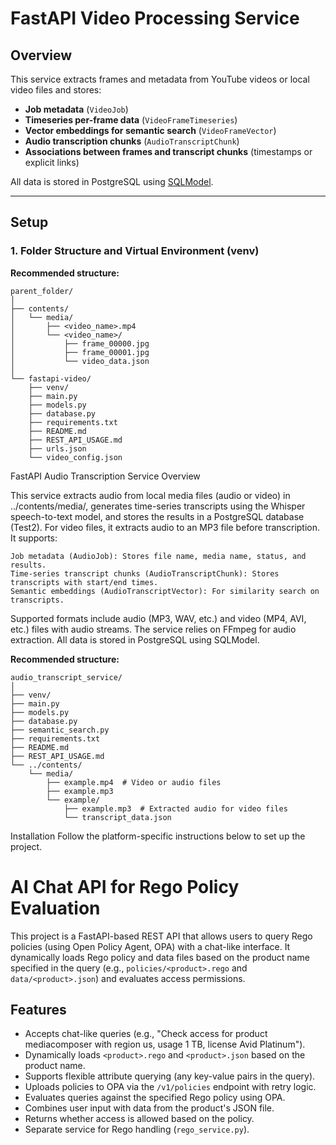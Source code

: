 # FastAPI Video Processing Service

## Overview

This service extracts frames and metadata from YouTube videos or local video files and stores:
- **Job metadata** (`VideoJob`)
- **Timeseries per-frame data** (`VideoFrameTimeseries`)
- **Vector embeddings for semantic search** (`VideoFrameVector`)
- **Audio transcription chunks** (`AudioTranscriptChunk`)
- **Associations between frames and transcript chunks** (timestamps or explicit links)

All data is stored in PostgreSQL using [SQLModel](https://sqlmodel.tiangolo.com/).

---

## Setup

### 1. Folder Structure and Virtual Environment (venv)

**Recommended structure:**
```
parent_folder/
│
├── contents/
│   └── media/
│       ├── <video_name>.mp4
│       └── <video_name>/
│           ├── frame_00000.jpg
│           ├── frame_00001.jpg
│           └── video_data.json
│
└── fastapi-video/
    ├── venv/
    ├── main.py
    ├── models.py
    ├── database.py
    ├── requirements.txt
    ├── README.md
    ├── REST_API_USAGE.md
    ├── urls.json
    └── video_config.json
```

FastAPI Audio Transcription Service
Overview

This service extracts audio from local media files (audio or video) in ../contents/media/, generates time-series transcripts using the Whisper speech-to-text model, and stores the results in a PostgreSQL database (Test2). For video files, it extracts audio to an MP3 file before transcription. It supports:

    Job metadata (AudioJob): Stores file name, media name, status, and results.
    Time-series transcript chunks (AudioTranscriptChunk): Stores transcripts with start/end times.
    Semantic embeddings (AudioTranscriptVector): For similarity search on transcripts.

Supported formats include audio (MP3, WAV, etc.) and video (MP4, AVI, etc.) files with audio streams. The service relies on FFmpeg for audio extraction. All data is stored in PostgreSQL using SQLModel.

**Recommended structure:**
```
audio_transcript_service/
│
├── venv/
├── main.py
├── models.py
├── database.py
├── semantic_search.py
├── requirements.txt
├── README.md
├── REST_API_USAGE.md
└── ../contents/
    └── media/
        ├── example.mp4  # Video or audio files
        ├── example.mp3
        └── example/
            ├── example.mp3  # Extracted audio for video files
            └── transcript_data.json
```
Installation
Follow the platform-specific instructions below to set up the project.

# AI Chat API for Rego Policy Evaluation

This project is a FastAPI-based REST API that allows users to query Rego policies (using Open Policy Agent, OPA) with a chat-like interface. It dynamically loads Rego policy and data files based on the product name specified in the query (e.g., `policies/<product>.rego` and `data/<product>.json`) and evaluates access permissions.

## Features
- Accepts chat-like queries (e.g., "Check access for product mediacomposer with region us, usage 1 TB, license Avid Platinum").
- Dynamically loads `<product>.rego` and `<product>.json` based on the product name.
- Supports flexible attribute querying (any key-value pairs in the query).
- Uploads policies to OPA via the `/v1/policies` endpoint with retry logic.
- Evaluates queries against the specified Rego policy using OPA.
- Combines user input with data from the product's JSON file.
- Returns whether access is allowed based on the policy.
- Separate service for Rego handling (`rego_service.py`).

